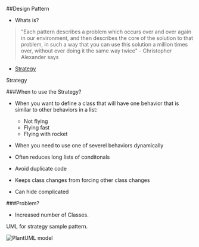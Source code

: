 ##Design Pattern

* Whats is?

>"Each pattern describes a problem which occurs over and over again in our environment, and then describes the core of the solution to that problem, in such a way that you can use this solution a million times over, without ever doing it the same way twice" - Christopher Alexander says

* [Strategy](#strategy)

<a name="strategy">Strategy</a>

###When to use the Strategy?

* When you want to define a class that will have one behavior that is similar to other behaviors in a list:
    + Not flying
    + Flying fast
    + Flying with rocket 

* When you need to use one of severel behaviors dynamically    

* Often reduces long lists of conditonals

* Avoid duplicate code

* Keeps class changes from forcing other class changes

* Can hide complicated 

###Problem?
* Increased number of Classes. 

UML for strategy sample pattern.

![PlantUML model](http://plantuml.com/plantuml/png/VP1DRi8m48NtFiKiGPLHrrOK2LeXiOOBECw0H_KFibqGXTwz8N6AqrRTpRptpSopunkvempIWZ8oncLAWPhtX1lbtPO-49vPRy3IaPK6hWo0GuDQdiY7jRc8rQFkl2T8uRBpNJERYsstp1rwDM8gm5bHpyN9Kyi-MJvKM51Lv1A6lLHOrzT-qRxS_9ZQf3l_1_9Dl4Zt3wEfHR1e6mmHXavHK0PPrFuylZu3WrO6jPYqRxCnP9b8u_5HP7bXTUCSLXHQ440Hv4H_zOSVCkVrvAm0BU_svCzkYqMEq0tReq6BBiNVp9YffBu0)
